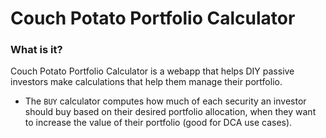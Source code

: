 # Couch Potato Portfolio Calculator

### What is it?
Couch Potato Portfolio Calculator is a webapp that helps DIY passive investors make calculations that help them manage their portfolio.
- The `BUY` calculator computes how much of each security an investor should buy based on their desired portfolio allocation, when they want to increase the value of their portfolio (good for DCA use cases).